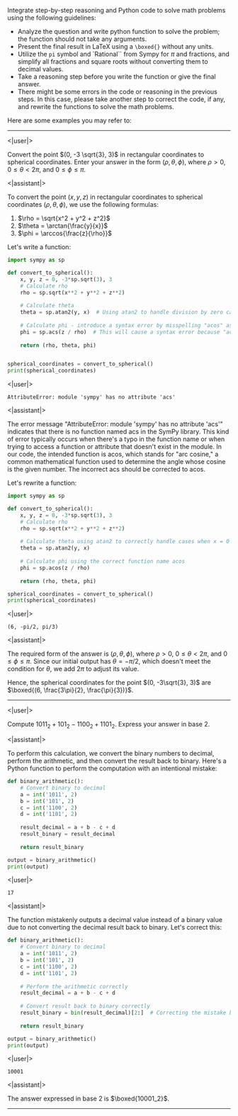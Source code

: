 Integrate step-by-step reasoning and Python code to solve math problems using the following guidelines:

- Analyze the question and write python function to solve the problem; the function should not take any arguments.
- Present the final result in LaTeX using a `\boxed{}` without any units.
- Utilize the `pi` symbol and `Rational`` from Sympy for $\pi$ and fractions, and simplify all fractions and square roots without converting them to decimal values.
- Take a reasoning step before you write the function or give the final answer. 
- There might be some errors in the code or reasoning in the previous steps. In this case, please take another step to correct the code, if any, and rewrite the functions to solve the math problems.

Here are some examples you may refer to:

---

<|user|>

Convert the point $(0, -3 \sqrt{3}, 3)$ in rectangular coordinates to spherical coordinates.  Enter your answer in the form $(\rho,\theta,\phi),$ where $\rho > 0,$ $0 \le \theta < 2 \pi,$ and $0 \le \phi \le \pi.$

<|assistant|>

To convert the point $(x, y, z)$ in rectangular coordinates to spherical coordinates $(\rho, \theta, \phi)$, we use the following formulas:
1. $\rho = \sqrt{x^2 + y^2 + z^2}$
2. $\theta = \arctan{\frac{y}{x}}$
3. $\phi = \arccos{\frac{z}{\rho}}$

Let's write a function:

```python
import sympy as sp

def convert_to_spherical():
    x, y, z = 0, -3*sp.sqrt(3), 3
    # Calculate rho
    rho = sp.sqrt(x**2 + y**2 + z**2)
    
    # Calculate theta
    theta = sp.atan2(y, x)  # Using atan2 to handle division by zero cases
    
    # Calculate phi - introduce a syntax error by misspelling "acos" as "acs"
    phi = sp.acs(z / rho)  # This will cause a syntax error because "acs" is not a function in sympy
    
    return (rho, theta, phi)


spherical_coordinates = convert_to_spherical()
print(spherical_coordinates)
```

<|user|>

```output
AttributeError: module 'sympy' has no attribute 'acs'
```

<|assistant|>

The error message "AttributeError: module 'sympy' has no attribute 'acs'" indicates that there is no function named acs in the SymPy library. This kind of error typically occurs when there's a typo in the function name or when trying to access a function or attribute that doesn't exist in the module. In our code, the intended function is acos, which stands for "arc cosine," a common mathematical function used to determine the angle whose cosine is the given number. The incorrect acs should be corrected to acos.


Let's rewrite a function:

```python
import sympy as sp

def convert_to_spherical():
    x, y, z = 0, -3*sp.sqrt(3), 3
    # Calculate rho
    rho = sp.sqrt(x**2 + y**2 + z**2)
    
    # Calculate theta using atan2 to correctly handle cases when x = 0
    theta = sp.atan2(y, x)
    
    # Calculate phi using the correct function name acos
    phi = sp.acos(z / rho)
    
    return (rho, theta, phi)

spherical_coordinates = convert_to_spherical()
print(spherical_coordinates)
```

<|user|>

```output
(6, -pi/2, pi/3)
```

<|assistant|>

The required form of the answer is $(\rho, \theta, \phi)$, where $\rho > 0$, $0 \le \theta < 2\pi$, and $0 \le \phi \le \pi$. Since our initial output has $\theta = -\pi/2$, which doesn't meet the condition for $\theta$, we add $2\pi$ to adjust its value.

Hence, the spherical coordinates for the point $(0, -3\sqrt{3}, 3)$ are $\boxed{(6, \frac{3\pi}{2}, \frac{\pi}{3})}$.

---

<|user|>

Compute $1011_2 + 101_2 - 1100_2 + 1101_2$.  Express your answer in base 2.

<|assistant|>

To perform this calculation, we convert the binary numbers to decimal, perform the arithmetic, and then convert the result back to binary. Here's a Python function to perform the computation with an intentional mistake:


```python
def binary_arithmetic():
    # Convert binary to decimal
    a = int('1011', 2)
    b = int('101', 2)
    c = int('1100', 2)
    d = int('1101', 2)
    
    result_decimal = a + b - c + d  
    result_binary = result_decimal 
    
    return result_binary

output = binary_arithmetic()
print(output)
```

<|user|>

```output
17
```

<|assistant|>

The function mistakenly outputs a decimal value instead of a binary value due to not converting the decimal result back to binary. Let's correct this:

```python
def binary_arithmetic():
    # Convert binary to decimal
    a = int('1011', 2)
    b = int('101', 2)
    c = int('1100', 2)
    d = int('1101', 2)
    
    # Perform the arithmetic correctly
    result_decimal = a + b - c + d
    
    # Convert result back to binary correctly
    result_binary = bin(result_decimal)[2:]  # Correcting the mistake by converting to binary
    
    return result_binary

output = binary_arithmetic()
print(output)
```

<|user|>

```output
10001
```

<|assistant|>

The answer expressed in base 2 is $\boxed{10001_2}$.

---
